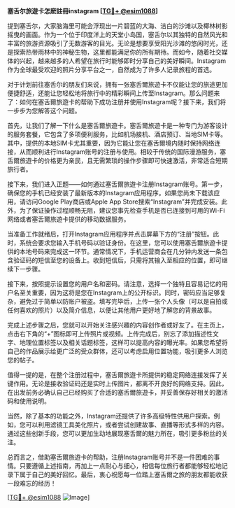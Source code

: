 **塞舌尔旅遊卡怎麽註冊instagram [[TG💪+ @esim1088](https://t.me/s/esim1088)]**

提到塞舌尔，大家脑海里可能会浮现出一片碧蓝的大海、洁白的沙滩以及椰林树影摇曳的画面。作为一个位于印度洋上的天堂小岛国，塞舌尔以其独特的自然风光和丰富的旅游资源吸引了无数游客的目光。无论是想要享受阳光沙滩的悠闲时光，还是探索热带雨林中的神秘生物，这里都能满足你的所有期待。而如今，随着社交媒体的兴起，越来越多的人希望在旅行时能够即时分享自己的美好瞬间。Instagram作为全球最受欢迎的照片分享平台之一，自然成为了许多人记录旅程的首选。

对于计划前往塞舌尔的朋友们来说，拥有一张塞舌爾旅遊卡不仅能让您的旅途更加便捷舒适，还能让您轻松地将旅行中的精彩瞬间上传至Instagram。那么问题来了：如何在塞舌爾旅遊卡的帮助下成功注册并使用Instagram呢？接下来，我们将一步步为您解答这个问题。

首先，让我们了解一下什么是塞舌爾旅遊卡。塞舌爾旅遊卡是一种专门为游客设计的服务套餐，它包含了多项便利服务，比如机场接机、酒店预订、当地SIM卡等。其中，提供的本地SIM卡尤其重要，因为它能让您在塞舌爾境内随时保持网络连接，从而顺利进行Instagram账号的注册与使用。相较于传统的国际漫游服务，塞舌爾旅遊卡的价格更为亲民，且无需繁琐的操作步骤即可快速激活，非常适合短期旅行者。

接下来，我们进入正题——如何通过塞舌爾旅遊卡注册Instagram账号。第一步，确保您的手机已经安装了最新版本的Instagram应用程序。如果您尚未下载该应用，请访问Google Play商店或Apple App Store搜索“Instagram”并完成安装。此外，为了保证操作过程顺畅无阻，建议您事先检查手机是否已连接到可用的Wi-Fi网络或者塞舌爾旅遊卡提供的移动数据服务。

当准备工作就绪后，打开Instagram应用程序并点击屏幕下方的“注册”按钮。此时，系统会要求您输入手机号码以验证身份。在这里，您可以使用塞舌爾旅遊卡提供的本地号码来完成这一环节。通常情况下，手机运营商会在几分钟内发送一条包含验证码的短信至您的设备上。收到短信后，只需将其输入至相应的位置，即可继续下一步骤。

接下来，按照提示设置您的用户名和密码。请注意，选择一个独特且容易记忆的用户名至关重要，因为这将是您在Instagram上的公开标识。同时，密码应当足够复杂，避免过于简单以防账户被盗。填写完毕后，上传一张个人头像（可以是自拍或任何喜欢的照片）以及简介信息，以便让其他用户更好地了解您的背景故事。

完成上述步骤之后，您就可以开始关注感兴趣的内容创作者或好友了。在主页上，点击右下角的“+”图标即可上传照片或视频。上传完成后，别忘了添加描述性文字、地理位置标签以及相关话题标签，这样可以提高内容的曝光率。如果您希望将自己的作品展示给更广泛的受众群体，还可以考虑启用位置功能，吸引更多人浏览您的帖子。

值得一提的是，在整个注册过程中，塞舌爾旅遊卡所提供的稳定网络连接发挥了关键作用。无论是接收验证码还是实时上传图片，都离不开良好的网络支持。因此，在出发前务必确认自己已经购买了合适的塞舌爾旅遊卡，并妥善保存好相关的激活码和使用说明。

当然，除了基本的功能之外，Instagram还提供了许多高级特性供用户探索。例如，您可以利用滤镜工具美化照片，或者尝试创建故事、直播等形式多样的内容。通过这些创新手段，您可以更加生动地展现塞舌爾的魅力所在，吸引更多粉丝的关注。

总而言之，借助塞舌爾旅遊卡的帮助，注册Instagram账号并不是一件困难的事情。只要遵循上述指南，再加上一点耐心与细心，相信每位旅行者都能够轻松地记录下属于自己的美好回忆。最后，衷心祝愿每一位踏上塞舌爾之旅的朋友都能收获一段难忘的经历！

[[TG💪+ @esim1088](https://t.me/s/esim1088) ![Image](https://i.postimg.cc/4NQfJmqS/Snipaste-2025-05-13-00-14-12.png)]